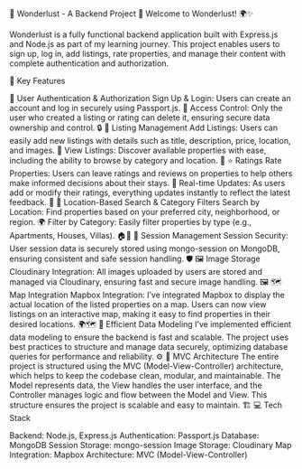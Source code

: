 🌟 Wonderlust - A Backend Project 🌟
Welcome to Wonderlust! 🌍✨

Wonderlust is a fully functional backend application built with Express.js and Node.js as part of my learning journey. This project enables users to sign up, log in, add listings, rate properties, and manage their content with complete authentication and authorization.

🚀 Key Features

🔐 User Authentication & Authorization
Sign Up & Login: Users can create an account and log in securely using Passport.js. 💬
Access Control: Only the user who created a listing or rating can delete it, ensuring secure data ownership and control. 🔒
🏡 Listing Management
Add Listings: Users can easily add new listings with details such as title, description, price, location, and images. 📸
View Listings: Discover available properties with ease, including the ability to browse by category and location. 🧳
⭐ Ratings
Rate Properties: Users can leave ratings and reviews on properties to help others make informed decisions about their stays. 📝
Real-time Updates: As users add or modify their ratings, everything updates instantly to reflect the latest feedback. 🔄
📍 Location-Based Search & Category Filters
Search by Location: Find properties based on your preferred city, neighborhood, or region. 🌍
Filter by Category: Easily filter properties by type (e.g., Apartments, Houses, Villas). 🏠🏢
💾 Session Management
Session Security: User session data is securely stored using mongo-session on MongoDB, ensuring consistent and safe session handling. 🛡️
🖼️ Image Storage
Cloudinary Integration: All images uploaded by users are stored and managed via Cloudinary, ensuring fast and secure image handling. 🖼️
🗺️ Map Integration
Mapbox Integration: I’ve integrated Mapbox to display the actual location of the listed properties on a map. Users can now view listings on an interactive map, making it easy to find properties in their desired locations. 🌍🗺️
🔧 Efficient Data Modeling
I’ve implemented efficient data modeling to ensure the backend is fast and scalable. The project uses best practices to structure and manage data securely, optimizing database queries for performance and reliability. ⚙️
🔄 MVC Architecture
The entire project is structured using the MVC (Model-View-Controller) architecture, which helps to keep the codebase clean, modular, and maintainable. The Model represents data, the View handles the user interface, and the Controller manages logic and flow between the Model and View. This structure ensures the project is scalable and easy to maintain. 🏗️
💻 Tech Stack

Backend: Node.js, Express.js
Authentication: Passport.js
Database: MongoDB
Session Storage: mongo-session
Image Storage: Cloudinary
Map Integration: Mapbox
Architecture: MVC (Model-View-Controller)
